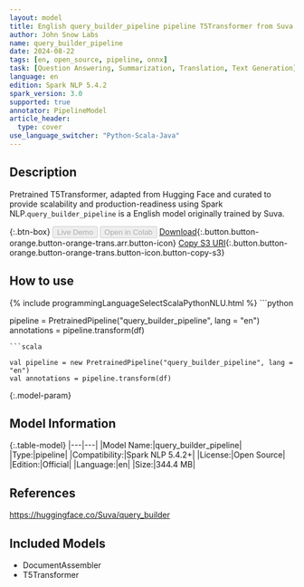 ```yaml
---
layout: model
title: English query_builder_pipeline pipeline T5Transformer from Suva
author: John Snow Labs
name: query_builder_pipeline
date: 2024-08-22
tags: [en, open_source, pipeline, onnx]
task: [Question Answering, Summarization, Translation, Text Generation]
language: en
edition: Spark NLP 5.4.2
spark_version: 3.0
supported: true
annotator: PipelineModel
article_header:
  type: cover
use_language_switcher: "Python-Scala-Java"
---
```


## Description

Pretrained T5Transformer, adapted from Hugging Face and curated to provide scalability and production-readiness using Spark NLP.`query_builder_pipeline` is a English model originally trained by Suva.

{:.btn-box}
<button class="button button-orange" disabled>Live Demo</button>
<button class="button button-orange" disabled>Open in Colab</button>
[Download](https://s3.amazonaws.com/auxdata.johnsnowlabs.com/public/models/query_builder_pipeline_en_5.4.2_3.0_1724345184050.zip){:.button.button-orange.button-orange-trans.arr.button-icon}
[Copy S3 URI](s3://auxdata.johnsnowlabs.com/public/models/query_builder_pipeline_en_5.4.2_3.0_1724345184050.zip){:.button.button-orange.button-orange-trans.button-icon.button-copy-s3}

## How to use



<div class="tabs-box" markdown="1">
{% include programmingLanguageSelectScalaPythonNLU.html %}
```python

pipeline = PretrainedPipeline("query_builder_pipeline", lang = "en")
annotations =  pipeline.transform(df)   

```
```scala

val pipeline = new PretrainedPipeline("query_builder_pipeline", lang = "en")
val annotations = pipeline.transform(df)

```
</div>

{:.model-param}
## Model Information

{:.table-model}
|---|---|
|Model Name:|query_builder_pipeline|
|Type:|pipeline|
|Compatibility:|Spark NLP 5.4.2+|
|License:|Open Source|
|Edition:|Official|
|Language:|en|
|Size:|344.4 MB|

## References

https://huggingface.co/Suva/query_builder

## Included Models

- DocumentAssembler
- T5Transformer